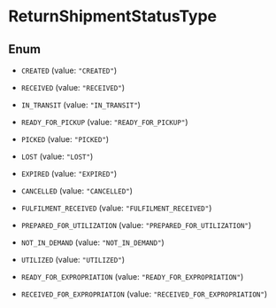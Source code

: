

# ReturnShipmentStatusType

## Enum


* `CREATED` (value: `"CREATED"`)

* `RECEIVED` (value: `"RECEIVED"`)

* `IN_TRANSIT` (value: `"IN_TRANSIT"`)

* `READY_FOR_PICKUP` (value: `"READY_FOR_PICKUP"`)

* `PICKED` (value: `"PICKED"`)

* `LOST` (value: `"LOST"`)

* `EXPIRED` (value: `"EXPIRED"`)

* `CANCELLED` (value: `"CANCELLED"`)

* `FULFILMENT_RECEIVED` (value: `"FULFILMENT_RECEIVED"`)

* `PREPARED_FOR_UTILIZATION` (value: `"PREPARED_FOR_UTILIZATION"`)

* `NOT_IN_DEMAND` (value: `"NOT_IN_DEMAND"`)

* `UTILIZED` (value: `"UTILIZED"`)

* `READY_FOR_EXPROPRIATION` (value: `"READY_FOR_EXPROPRIATION"`)

* `RECEIVED_FOR_EXPROPRIATION` (value: `"RECEIVED_FOR_EXPROPRIATION"`)



